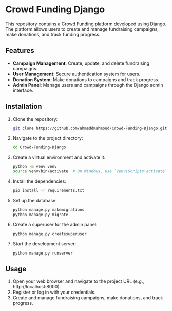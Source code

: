 # Crowd Funding Django

This repository contains a Crowd Funding platform developed using Django. The platform allows users to create and manage fundraising campaigns, make donations, and track funding progress.

## Features

- **Campaign Management**: Create, update, and delete fundraising campaigns.
- **User Management**: Secure authentication system for users.
- **Donation System**: Make donations to campaigns and track progress.
- **Admin Panel**: Manage users and campaigns through the Django admin interface.

## Installation

1. Clone the repository:
   ```bash
   git clone https://github.com/ahmeddmahmoud/Crowd-Funding-Django.git
2. Navigate to the project directory:
   ```bash
   cd Crowd-Funding-Django
3. Create a virtual environment and activate it:
   ```bash
   python -m venv venv
   source venv/bin/activate  # On Windows, use `venv\Scripts\activate`
4. Install the dependencies:
   ```bash
   pip install -r requirements.txt
5. Set up the database:
   ```bash
   python manage.py makemigrations
   python manage.py migrate
6. Create a superuser for the admin panel:
   ```bash
   python manage.py createsuperuser
7. Start the development server:
   ```bash
   python manage.py runserver

## Usage

1. Open your web browser and navigate to the project URL (e.g., http://localhost:8000).
2. Register or log in with your credentials.
3. Create and manage fundraising campaigns, make donations, and track progress.
